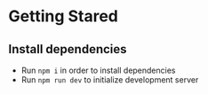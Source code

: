 # Getting Stared

## Install dependencies

- Run `npm i` in order to install dependencies
- Run `npm run dev` to initialize development server
